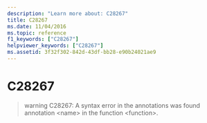 ```yaml
---
description: "Learn more about: C28267"
title: C28267
ms.date: 11/04/2016
ms.topic: reference
f1_keywords: ["C28267"]
helpviewer_keywords: ["C28267"]
ms.assetid: 3f32f302-842d-43df-bb28-e90b24021ae9
---
```

# C28267

> warning C28267: A syntax error in the annotations was found annotation \<name> in the function \<function>.
